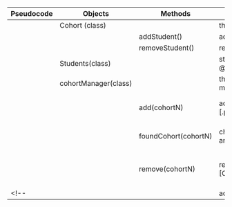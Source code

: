 Pseudocode | Objects  | Methods |Messages / Properties | Output
---- |---- | ---- | ---- | ----
|| Cohort (class)||this.classes @array||
|||addStudent()|add student to cohort|
|||removeStudent()|remove student from cohort|
||Students(class)||studentID@number,firstName&LastName @string|
|| cohortManager(class)|| this.cohortClasses @array and this.error message @string | 
|||  add(cohortN) | adds cohort to cohort classes using [.push] | cohort pushed into this.cohortClasses
||| foundCohort(cohortN) | checks if cohort exists using [For-loop] and [Conditional statement] | returns the cohort name or error message
||| remove(cohortN) | removes cohort using [For-loop] and [Conditional statement] and [.splice] | the cohort is removed or an error message is returned
<!-- |||addStudent() -->